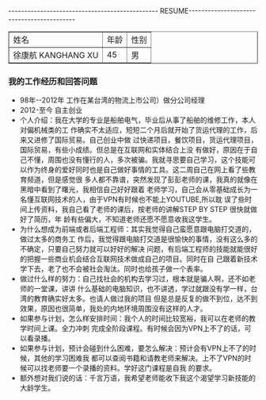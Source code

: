 <!DOCTYPE html>
<html>

<body>
     <div class="title">----------------------------------------------- RESUME------------------------------------------</div>
	 <table border="1"width="1200" cellpadding="2"> 
	     <tr>
		     <td>姓名</td>
		     <td>年龄</td>
		     <td>性别</td>
		 </tr>
		 <tr>
		     <td>徐康航 KANGHANG XU</td>
			 <td>45</td>
			 <td>男</td>
		 </tr>	
	 </table>	      
	 <h3>我的工作经历和回答问题</h3>
	 <ul>
	     <li>98年--2012年 工作在某台湾的物流上市公司）做分公司经理</a></li>
		 <li>2012-至今 自主创业</li>
	 
</body>
<body>
	 <li>个人介绍：我在大学的专业是船舶电气，毕业后从事了船舶的维修工作，本人对偏机械类的工
	 作确实不太适应，短短二个月后就开始了货运代理的工作，后来又进修了国际贸易。自己创业中做
	 过快递项目，餐饮项目，货运代理项目，国际贸易，有些小成绩。但总是在互联网和实体结合上没
	 有做好，原因在于自己不懂，周围也没有懂行的人，多次被骗。我就寻思要自己学习，这个技能可
	 以作为终身的爱好同时也是自己做好事情的工具。这二周自己在网上看了些教育频道，但是感觉很
	 多人都不靠谱，突然发现了彭彭老师的课，我真的就像在黑暗中看到了曙光，我相信自己好好跟着
	 老师学习，自己会从零基础成长为一名懂互联网技术的人，由于VPN有时候也不能上YOUTUBE,所以耽
	 误了些时间上传资料，我自己看了老师的课后，按老师的讲解STEP BY STEP 很快就做好了简历，年
	 龄有些偏大，不知道老师还愿不愿意收我这学生。</li>
	 <li>为什么想成为前端或者后端工程师：其实我觉得自己蛮愿意跟电脑打交道的，做过太多的商务工
	 作后，我觉得跟电脑打交道是很愉快的事情，没有这么多的不确定，只要自己努力就可以好好的解决
	 问题，有后端工程师的技能就能很好的把握一些商业机会结合互联网技术做成自己的项目。同时在自
	 己跟着新技术学下去，老了也不会被社会淘汰。同时也给孩子做一个表率。</li>
	 <li>做过什么样的努力：自己找社会的机构去学习过，根本就是骗人啊，还不如老师的一堂课，讲讲
	 什么基础的电脑知识，也不讲透，学过就跟没有学一样，台湾的教育确实好太多。也请人做过我的项目
	 但是总是反复的做不到位，达不到效果，原因也很简单，我处的内地环境周围没有这样的人才。</li>
	 <li>如果参与计划，怎么样安排时间：我个人的时间比较宽裕，我可以在老师的教学时间上课。全力冲刺
	 完成全阶段课程。有时候会因为VPN上不了的话，可以看录播。</li>
	 <li> 如果参与计划，预计会碰到什么困难，要怎么解决：预计会有VPN上不了的时候，其他的学习困难我
	 都可以查阅书籍和请教老师来解决。上不了VPN的时候可以找老师要一个录播的资料。学好这门课程是自我
	 的要求。</li>
	 <li>额外想对我们说的话：千言万语，我希望老师能收下我这个渴望学习新技能的<span class="keyword">大龄学生</span>。<br/></li>
	 <div class="box"></div>
</body>	  
</html>	 

